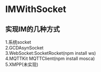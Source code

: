 # IMWithSocket
## 实现IM的几种方式
1.系统socket<br>
2.GCDAsynSocket<br>
3.WebSocket:SocketRocket(npm install ws)<br>
4.MQTTKit MQTTClient(npm install mosca)<br>
5.XMPP(未实现)
